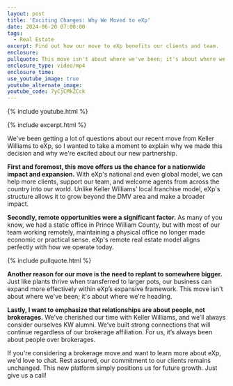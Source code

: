 ```yaml
---
layout: post
title: 'Exciting Changes: Why We Moved to eXp'
date: 2024-06-20 07:00:00
tags:
  - Real Estate
excerpt: Find out how our move to eXp benefits our clients and team.
enclosure:
pullquote: This move isn't about where we've been; it's about where we're heading.
enclosure_type: video/mp4
enclosure_time:
use_youtube_image: true
youtube_alternate_image:
youtube_code: 7yCjCMkZCck
---
```

{% include youtube.html %}

{% include excerpt.html %}

We've been getting a lot of questions about our recent move from Keller Williams to eXp, so I wanted to take a moment to explain why we made this decision and why we're excited about our new partnership.

**First and foremost, this move offers us the chance for a nationwide impact and expansion.** With eXp's national and even global model, we can help more clients, support our team, and welcome agents from across the country into our world. Unlike Keller Williams’ local franchise model, eXp's structure allows it to grow beyond the DMV area and make a broader impact.

**Secondly, remote opportunities were a significant factor.** As many of you know, we had a static office in Prince William County, but with most of our team working remotely, maintaining a physical office no longer made economic or practical sense. eXp's remote real estate model aligns perfectly with how we operate today.<br>

{% include pullquote.html %}

**Another reason for our move is the need to replant to somewhere bigger.** Just like plants thrive when transferred to larger pots, our business can expand more effectively within eXp’s expansive framework. This move isn't about where we've been; it's about where we're heading.

**Lastly, I want to emphasize that relationships are about people, not brokerages.** We've cherished our time with Keller Williams, and we’ll always consider ourselves KW alumni. We’ve built strong connections that will continue regardless of our brokerage affiliation. For us, it’s always been about people over brokerages.

If you're considering a brokerage move and want to learn more about eXp, we'd love to chat. Rest assured, our commitment to our clients remains unchanged. This new platform simply positions us for future growth. Just give us a call!